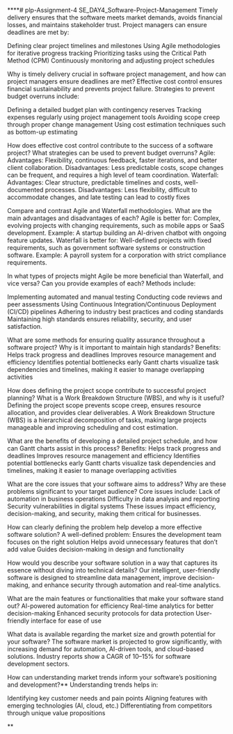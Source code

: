 ****# plp-Assignment-4
SE_DAY4_Software-Project-Management
Timely delivery ensures that the software meets market demands, avoids financial losses, and maintains stakeholder trust. Project managers can ensure deadlines are met by:

Defining clear project timelines and milestones
Using Agile methodologies for iterative progress tracking
Prioritizing tasks using the Critical Path Method (CPM)
Continuously monitoring and adjusting project schedules


Why is timely delivery crucial in software project management, and how can project managers ensure deadlines are met?
Effective cost control ensures financial sustainability and prevents project failure. Strategies to prevent budget overruns include:

Defining a detailed budget plan with contingency reserves
Tracking expenses regularly using project management tools
Avoiding scope creep through proper change management
Using cost estimation techniques such as bottom-up estimating


How does effective cost control contribute to the success of a software project? What strategies can be used to prevent budget overruns?
Agile:
Advantages: Flexibility, continuous feedback, faster iterations, and better client collaboration.
Disadvantages: Less predictable costs, scope changes can be frequent, and requires a high level of team coordination.
Waterfall:
Advantages: Clear structure, predictable timelines and costs, well-documented processes.
Disadvantages: Less flexibility, difficult to accommodate changes, and late testing can lead to costly fixes

Compare and contrast Agile and Waterfall methodologies. What are the main advantages and disadvantages of each?
Agile is better for: Complex, evolving projects with changing requirements, such as mobile apps or SaaS development.
Example: A startup building an AI-driven chatbot with ongoing feature updates.
Waterfall is better for: Well-defined projects with fixed requirements, such as government software systems or construction software.
Example: A payroll system for a corporation with strict compliance requirements.


In what types of projects might Agile be more beneficial than Waterfall, and vice versa? Can you provide examples of each?
Methods include:

Implementing automated and manual testing
Conducting code reviews and peer assessments
Using Continuous Integration/Continuous Deployment (CI/CD) pipelines
Adhering to industry best practices and coding standards
Maintaining high standards ensures reliability, security, and user satisfaction.



What are some methods for ensuring quality assurance throughout a software project? Why is it important to maintain high standards?
Benefits:
Helps track progress and deadlines
Improves resource management and efficiency
Identifies potential bottlenecks early
Gantt charts visualize task dependencies and timelines, making it easier to manage overlapping activities

How does defining the project scope contribute to successful project planning? What is a Work Breakdown Structure (WBS), and why is it useful?
Defining the project scope prevents scope creep, ensures resource allocation, and provides clear deliverables. A Work Breakdown Structure (WBS) is a hierarchical decomposition of tasks, making large projects manageable and improving scheduling and cost estimation.

What are the benefits of developing a detailed project schedule, and how can Gantt charts assist in this process?
Benefits:
Helps track progress and deadlines
Improves resource management and efficiency
Identifies potential bottlenecks early
Gantt charts visualize task dependencies and timelines, making it easier to manage overlapping activities


What are the core issues that your software aims to address? Why are these problems significant to your target audience?
Core issues include:
Lack of automation in business operations
Difficulty in data analysis and reporting
Security vulnerabilities in digital systems
These issues impact efficiency, decision-making, and security, making them critical for businesses.


How can clearly defining the problem help develop a more effective software solution?
A well-defined problem:
Ensures the development team focuses on the right solution
Helps avoid unnecessary features that don’t add value
Guides decision-making in design and functionality


How would you describe your software solution in a way that captures its essence without diving into technical details?
Our intelligent, user-friendly software is designed to streamline data management, improve decision-making, and enhance security through automation and real-time analytics.


What are the main features or functionalities that make your software stand out?
AI-powered automation for efficiency
Real-time analytics for better decision-making
Enhanced security protocols for data protection
User-friendly interface for ease of use


What data is available regarding the market size and growth potential for your software?
The software market is projected to grow significantly, with increasing demand for automation, AI-driven tools, and cloud-based solutions. Industry reports show a CAGR of 10–15% for software development sectors.


How can understanding market trends inform your software’s positioning and development?**
Understanding trends helps in:

Identifying key customer needs and pain points
Aligning features with emerging technologies (AI, cloud, etc.)
Differentiating from competitors through unique value propositions

**
